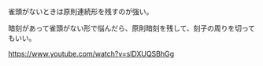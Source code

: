 雀頭がないときは原則連続形を残すのが強い。

暗刻があって雀頭がない形で悩んだら、原則暗刻を残して、刻子の周りを切ってもいい。

https://www.youtube.com/watch?v=slDXUQSBhGg
